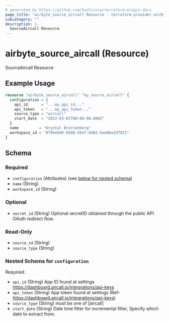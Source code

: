 ```yaml
---
# generated by https://github.com/hashicorp/terraform-plugin-docs
page_title: "airbyte_source_aircall Resource - terraform-provider-airbyte"
subcategory: ""
description: |-
  SourceAircall Resource
---
```


# airbyte_source_aircall (Resource)

SourceAircall Resource

## Example Usage

```terraform
resource "airbyte_source_aircall" "my_source_aircall" {
  configuration = {
    api_id      = "...my_api_id..."
    api_token   = "...my_api_token..."
    source_type = "aircall"
    start_date  = "2022-03-01T00:00:00.000Z"
  }
  name         = "Krystal Breitenberg"
  workspace_id = "879eeb96-65b8-45ef-bd02-bae0be2d7822"
}
```

<!-- schema generated by tfplugindocs -->
## Schema

### Required

- `configuration` (Attributes) (see [below for nested schema](#nestedatt--configuration))
- `name` (String)
- `workspace_id` (String)

### Optional

- `secret_id` (String) Optional secretID obtained through the public API OAuth redirect flow.

### Read-Only

- `source_id` (String)
- `source_type` (String)

<a id="nestedatt--configuration"></a>
### Nested Schema for `configuration`

Required:

- `api_id` (String) App ID found at settings https://dashboard.aircall.io/integrations/api-keys
- `api_token` (String) App token found at settings (Ref- https://dashboard.aircall.io/integrations/api-keys)
- `source_type` (String) must be one of [aircall]
- `start_date` (String) Date time filter for incremental filter, Specify which date to extract from.


